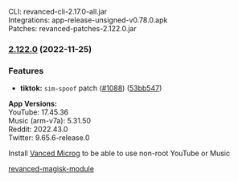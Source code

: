 CLI: revanced-cli-2.17.0-all.jar  
Integrations: app-release-unsigned-v0.78.0.apk  
Patches: revanced-patches-2.122.0.jar  

### [2.122.0](https://github.com/revanced/revanced-patches/compare/v2.121.0...v2.122.0) (2022-11-25)
### Features
* **tiktok:** `sim-spoof` patch ([#1088](https://github.com/revanced/revanced-patches/issues/1088)) ([53bb547](https://github.com/revanced/revanced-patches/commit/53bb547cc1003859f1d42db819a897e120b17fbe))

  
**App Versions:**  
YouTube: 17.45.36  
Music (arm-v7a): 5.31.50  
Reddit: 2022.43.0  
Twitter: 9.65.6-release.0  

Install [Vanced Microg](https://github.com/TeamVanced/VancedMicroG/releases) to be able to use non-root YouTube or Music  

[revanced-magisk-module](https://github.com/j-hc/revanced-magisk-module)  
